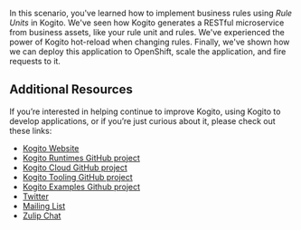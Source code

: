 In this scenario, you've learned how to implement business rules using _Rule Units_ in Kogito. We've seen how Kogito generates a RESTful microservice from business assets, like your rule unit and rules. We've experienced the power of Kogito hot-reload when changing rules. Finally, we've shown how we can deploy this application to OpenShift, scale the application, and fire requests to it.

## Additional Resources

If you’re interested in helping continue to improve Kogito, using Kogito to develop applications, or if you’re just curious about it, please check out these links:

* [Kogito Website](http://kogito.kie.org/)
* [Kogito Runtimes GitHub project](https://github.com/kiegroup/kogito-runtimes)
* [Kogito Cloud GitHub project](https://github.com/kiegroup/kogito-cloud)
* [Kogito Tooling GitHub project](https://github.com/kiegroup/kogito-tooling)
* [Kogito Examples Github project](https://github.com/kiegroup/kogito-examples)
* [Twitter](https://twitter.com/kogito_kie)
* [Mailing List](https://groups.google.com/forum/#!forum/kogito-development)
* [Zulip Chat](https://kie.zulipchat.com)
